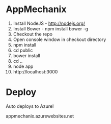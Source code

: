 AppMechanix
===========

1. Install NodeJS - http://nodejs.org/
2. Install Bower - npm install bower -g
3. Checkout the repo
4. Open console window in checkout directory
5. npm install
6. cd public
7. bower install
8. cd ..
9. node app
10. http://localhost:3000

Deploy
======

Auto deploys to Azure!

appmechanix.azurewebsites.net
